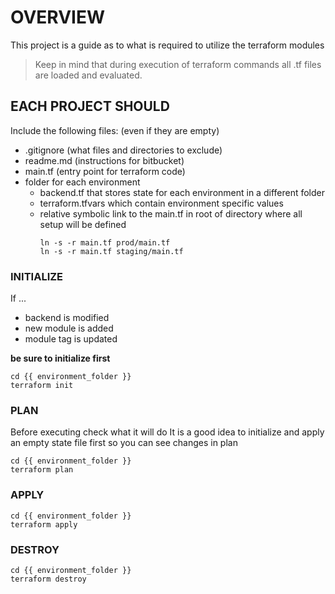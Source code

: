 # OVERVIEW
This project is a guide as to what is required to utilize the terraform modules

> Keep in mind that during execution of terraform commands all .tf files are loaded and evaluated.


## EACH PROJECT SHOULD
Include the following files: (even if they are empty)
* .gitignore (what files and directories to exclude)
* readme.md (instructions for bitbucket)
* main.tf (entry point for terraform code)
* folder for each environment
  * backend.tf that stores state for each environment in a different folder
  * terraform.tfvars which contain environment specific values
  * relative symbolic link to the main.tf in root of directory where all setup will be defined
    ```
    ln -s -r main.tf prod/main.tf
    ln -s -r main.tf staging/main.tf 
    ```

### INITIALIZE
If ...
* backend is modified
* new module is added
* module tag is updated

**be sure to initialize first**
```
cd {{ environment_folder }}
terraform init
```
### PLAN
Before executing check what it will do
It is a good idea to initialize and apply an empty state file first so you can see changes in plan
```
cd {{ environment_folder }}
terraform plan
```
### APPLY
```
cd {{ environment_folder }}
terraform apply
```

### DESTROY
```
cd {{ environment_folder }}
terraform destroy
```

